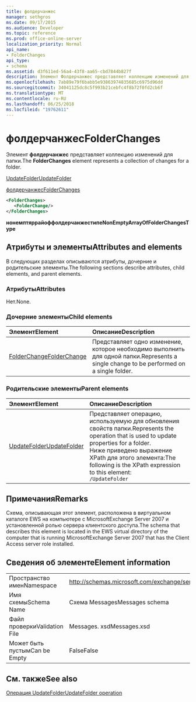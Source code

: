 ```yaml
---
title: фолдерчанжес
manager: sethgros
ms.date: 09/17/2015
ms.audience: Developer
ms.topic: reference
ms.prod: office-online-server
localization_priority: Normal
api_name:
- FolderChanges
api_type:
- schema
ms.assetid: d3f611ed-56a4-43f8-aa65-cbd7844b827f
description: Элемент Фолдерчанжес представляет коллекцию изменений для папки.
ms.openlocfilehash: 7ab89e79f6babb5e93863974835685c6975d96dd
ms.sourcegitcommit: 34041125dc8c5f993b21cebfc4f8b72f0fd2cb6f
ms.translationtype: MT
ms.contentlocale: ru-RU
ms.lasthandoff: 06/25/2018
ms.locfileid: "19762611"
---
```

# <a name="folderchanges"></a><span data-ttu-id="1ac02-103">фолдерчанжес</span><span class="sxs-lookup"><span data-stu-id="1ac02-103">FolderChanges</span></span>

<span data-ttu-id="1ac02-104">Элемент **фолдерчанжес** представляет коллекцию изменений для папки.</span><span class="sxs-lookup"><span data-stu-id="1ac02-104">The **FolderChanges** element represents a collection of changes for a folder.</span></span> 
  
[<span data-ttu-id="1ac02-105">UpdateFolder</span><span class="sxs-lookup"><span data-stu-id="1ac02-105">UpdateFolder</span></span>](updatefolder.md)
  
[<span data-ttu-id="1ac02-106">фолдерчанжес</span><span class="sxs-lookup"><span data-stu-id="1ac02-106">FolderChanges</span></span>](folderchanges.md)
  
```xml
<FolderChanges>
   <FolderChange/>
</FolderChanges>
```

 <span data-ttu-id="1ac02-107">**нонемптяррайоффолдерчанжестипе**</span><span class="sxs-lookup"><span data-stu-id="1ac02-107">**NonEmptyArrayOfFolderChangesType**</span></span>
## <a name="attributes-and-elements"></a><span data-ttu-id="1ac02-108">Атрибуты и элементы</span><span class="sxs-lookup"><span data-stu-id="1ac02-108">Attributes and elements</span></span>

<span data-ttu-id="1ac02-109">В следующих разделах описываются атрибуты, дочерние и родительские элементы.</span><span class="sxs-lookup"><span data-stu-id="1ac02-109">The following sections describe attributes, child elements, and parent elements.</span></span>
  
### <a name="attributes"></a><span data-ttu-id="1ac02-110">Атрибуты</span><span class="sxs-lookup"><span data-stu-id="1ac02-110">Attributes</span></span>

<span data-ttu-id="1ac02-111">Нет.</span><span class="sxs-lookup"><span data-stu-id="1ac02-111">None.</span></span>
  
### <a name="child-elements"></a><span data-ttu-id="1ac02-112">Дочерние элементы</span><span class="sxs-lookup"><span data-stu-id="1ac02-112">Child elements</span></span>

|<span data-ttu-id="1ac02-113">**Элемент**</span><span class="sxs-lookup"><span data-stu-id="1ac02-113">**Element**</span></span>|<span data-ttu-id="1ac02-114">**Описание**</span><span class="sxs-lookup"><span data-stu-id="1ac02-114">**Description**</span></span>|
|:-----|:-----|
|[<span data-ttu-id="1ac02-115">FolderChange</span><span class="sxs-lookup"><span data-stu-id="1ac02-115">FolderChange</span></span>](folderchange.md) <br/> |<span data-ttu-id="1ac02-116">Представляет одно изменение, которое необходимо выполнить для одной папки.</span><span class="sxs-lookup"><span data-stu-id="1ac02-116">Represents a single change to be performed on a single folder.</span></span>  <br/> |
   
### <a name="parent-elements"></a><span data-ttu-id="1ac02-117">Родительские элементы</span><span class="sxs-lookup"><span data-stu-id="1ac02-117">Parent elements</span></span>

|<span data-ttu-id="1ac02-118">**Элемент**</span><span class="sxs-lookup"><span data-stu-id="1ac02-118">**Element**</span></span>|<span data-ttu-id="1ac02-119">**Описание**</span><span class="sxs-lookup"><span data-stu-id="1ac02-119">**Description**</span></span>|
|:-----|:-----|
|[<span data-ttu-id="1ac02-120">UpdateFolder</span><span class="sxs-lookup"><span data-stu-id="1ac02-120">UpdateFolder</span></span>](updatefolder.md) <br/> |<span data-ttu-id="1ac02-121">Представляет операцию, используемую для обновления свойств папки.</span><span class="sxs-lookup"><span data-stu-id="1ac02-121">Represents the operation that is used to update properties for a folder.</span></span>  <br/> <span data-ttu-id="1ac02-122">Ниже приведено выражение XPath для этого элемента:</span><span class="sxs-lookup"><span data-stu-id="1ac02-122">The following is the XPath expression to this element:</span></span>  <br/>  `/UpdateFolder` <br/> |
   
## <a name="remarks"></a><span data-ttu-id="1ac02-123">Примечания</span><span class="sxs-lookup"><span data-stu-id="1ac02-123">Remarks</span></span>

<span data-ttu-id="1ac02-124">Схема, описывающая этот элемент, расположена в виртуальном каталоге EWS на компьютере с MicrosoftExchange Server 2007 и установленной ролью сервера клиентского доступа.</span><span class="sxs-lookup"><span data-stu-id="1ac02-124">The schema that describes this element is located in the EWS virtual directory of the computer that is running MicrosoftExchange Server 2007 that has the Client Access server role installed.</span></span>
  
## <a name="element-information"></a><span data-ttu-id="1ac02-125">Сведения об элементе</span><span class="sxs-lookup"><span data-stu-id="1ac02-125">Element information</span></span>

|||
|:-----|:-----|
|<span data-ttu-id="1ac02-126">Пространство имен</span><span class="sxs-lookup"><span data-stu-id="1ac02-126">Namespace</span></span>  <br/> |http://schemas.microsoft.com/exchange/services/2006/messages  <br/> |
|<span data-ttu-id="1ac02-127">Имя схемы</span><span class="sxs-lookup"><span data-stu-id="1ac02-127">Schema Name</span></span>  <br/> |<span data-ttu-id="1ac02-128">Схема Messages</span><span class="sxs-lookup"><span data-stu-id="1ac02-128">Messages schema</span></span>  <br/> |
|<span data-ttu-id="1ac02-129">Файл проверки</span><span class="sxs-lookup"><span data-stu-id="1ac02-129">Validation File</span></span>  <br/> |<span data-ttu-id="1ac02-130">Messages. xsd</span><span class="sxs-lookup"><span data-stu-id="1ac02-130">Messages.xsd</span></span>  <br/> |
|<span data-ttu-id="1ac02-131">Может быть пустым</span><span class="sxs-lookup"><span data-stu-id="1ac02-131">Can be Empty</span></span>  <br/> |<span data-ttu-id="1ac02-132">False</span><span class="sxs-lookup"><span data-stu-id="1ac02-132">False</span></span>  <br/> |
   
## <a name="see-also"></a><span data-ttu-id="1ac02-133">См. также</span><span class="sxs-lookup"><span data-stu-id="1ac02-133">See also</span></span>



[<span data-ttu-id="1ac02-134">Операция UpdateFolder</span><span class="sxs-lookup"><span data-stu-id="1ac02-134">UpdateFolder operation</span></span>](updatefolder-operation.md)

